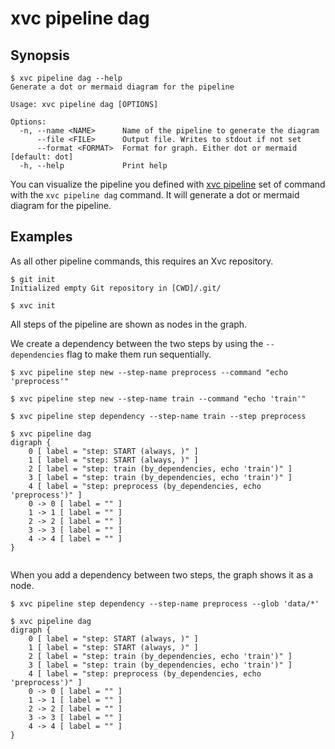 # xvc pipeline dag

## Synopsis

```console
$ xvc pipeline dag --help
Generate a dot or mermaid diagram for the pipeline

Usage: xvc pipeline dag [OPTIONS]

Options:
  -n, --name <NAME>      Name of the pipeline to generate the diagram
      --file <FILE>      Output file. Writes to stdout if not set
      --format <FORMAT>  Format for graph. Either dot or mermaid [default: dot]
  -h, --help             Print help

```

You can visualize the pipeline you defined with [xvc pipeline](/ref/xvc-pipeline/) set of command with the `xvc pipeline
dag` command. It will generate a dot or mermaid diagram for the pipeline.

## Examples

As all other pipeline commands, this requires an Xvc repository.

```console
$ git init
Initialized empty Git repository in [CWD]/.git/

$ xvc init
```

All steps of the pipeline are shown as nodes in the graph.

We create a dependency between the two steps by using the `--dependencies` flag to make them run sequentially.

```console
$ xvc pipeline step new --step-name preprocess --command "echo 'preprocess'"

$ xvc pipeline step new --step-name train --command "echo 'train'"

$ xvc pipeline step dependency --step-name train --step preprocess

```

```console
$ xvc pipeline dag
digraph {
    0 [ label = "step: START (always, )" ]
    1 [ label = "step: START (always, )" ]
    2 [ label = "step: train (by_dependencies, echo 'train')" ]
    3 [ label = "step: train (by_dependencies, echo 'train')" ]
    4 [ label = "step: preprocess (by_dependencies, echo 'preprocess')" ]
    0 -> 0 [ label = "" ]
    1 -> 1 [ label = "" ]
    2 -> 2 [ label = "" ]
    3 -> 3 [ label = "" ]
    4 -> 4 [ label = "" ]
}


```

When you add a dependency between two steps, the graph shows it as a node.

```console
$ xvc pipeline step dependency --step-name preprocess --glob 'data/*'

$ xvc pipeline dag
digraph {
    0 [ label = "step: START (always, )" ]
    1 [ label = "step: START (always, )" ]
    2 [ label = "step: train (by_dependencies, echo 'train')" ]
    3 [ label = "step: train (by_dependencies, echo 'train')" ]
    4 [ label = "step: preprocess (by_dependencies, echo 'preprocess')" ]
    0 -> 0 [ label = "" ]
    1 -> 1 [ label = "" ]
    2 -> 2 [ label = "" ]
    3 -> 3 [ label = "" ]
    4 -> 4 [ label = "" ]
}


```
